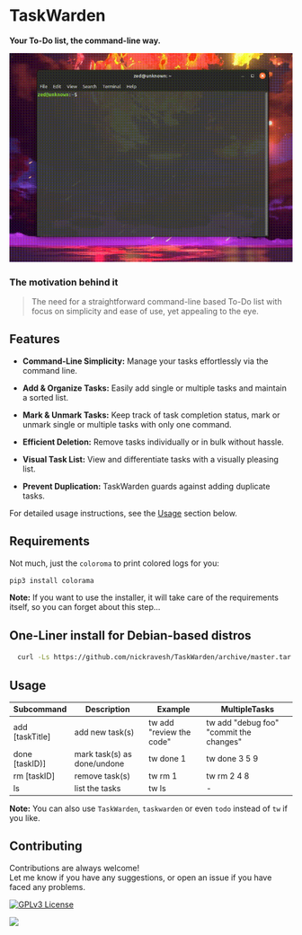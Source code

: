 # TaskWarden

**Your To-Do list, the command-line way.**

![TaskWardenGif](https://github.com/nickravesh/TaskWarden/blob/master/assets/demo.gif)

### The motivation behind it

> The need for a straightforward command-line based To-Do list with focus on simplicity and ease of use, yet appealing to the eye.

## Features

- **Command-Line Simplicity:** Manage your tasks effortlessly via the command line.

- **Add & Organize Tasks:** Easily add single or multiple tasks and maintain a sorted list.

- **Mark & Unmark Tasks:** Keep track of task completion status, mark or unmark single or multiple tasks with only one command.

- **Efficient Deletion:** Remove tasks individually or in bulk without hassle.

- **Visual Task List:** View and differentiate tasks with a visually pleasing list.

- **Prevent Duplication:** TaskWarden guards against adding duplicate tasks.

For detailed usage instructions, see the [Usage](#usage) section below.


## Requirements

Not much, just the `coloroma` to print colored logs for you:
```bash
pip3 install colorama
```
**Note:** If you want to use the installer, it will take care of the requirements itself, so you can forget about this step...

## One-Liner install for Debian-based distros

```bash
  curl -Ls https://github.com/nickravesh/TaskWarden/archive/master.tar.gz | tar -xz && cd TaskWarden-master && bash install.sh
```

## Usage
| **Subcommand** | **Description** | **Example** | **MultipleTasks** |
|----------------|-----------------|-------------|-------------------|
| add [taskTitle]| add new task(s) | tw add "review the code"| tw add "debug foo" "commit the changes" |
| done [taskID)]| mark task(s) as done/undone | tw done 1 | tw done 3 5 9 |
| rm [taskID] | remove task(s) | tw rm 1 | tw rm 2 4 8 |
| ls | list the tasks | tw ls | -

**Note:** You can also use `TaskWarden`, `taskwarden` or even `todo` instead of `tw` if you like.

## Contributing	

Contributions are always welcome!  
Let me know if you have any suggestions, or open an issue if you have faced any problems.

[![GPLv3 License](https://img.shields.io/badge/License-GPL%20v3-blue.svg)](https://opensource.org/licenses/)

[![](https://visitcount.itsvg.in/api?id=taskwarden&label=Repository%20Views&icon=0&pretty=true)](https://visitcount.itsvg.in)